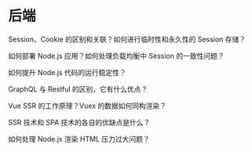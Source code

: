 # 后端

Session、Cookie 的区别和关联？如何进行临时性和永久性的 Session 存储？

如何部署 Node.js 应用？如何处理负载均衡中 Session 的一致性问题？

如何提升 Node.js 代码的运行稳定性？

GraphQL 与 Restful 的区别，它有什么优点？

Vue SSR 的工作原理？Vuex 的数据如何同构渲染？

SSR 技术和 SPA 技术的各自的优缺点是什么？

如何处理 Node.js 渲染 HTML 压力过大问题？
